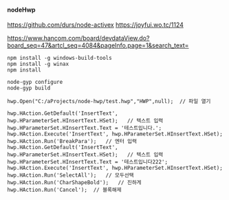 #### nodeHwp

https://github.com/durs/node-activex
https://joyfui.wo.tc/1124

https://www.hancom.com/board/devdataView.do?board_seq=47&artcl_seq=4084&pageInfo.page=1&search_text=

```
npm install -g windows-build-tools
npm install -g winax
npm install

node-gyp configure
node-gyp build
```


```
hwp.Open("C:/aProjects/node-hwp/test.hwp","HWP",null);  // 파일 열기

hwp.HAction.GetDefault('InsertText', hwp.HParameterSet.HInsertText.HSet);	// 텍스트 입력
hwp.HParameterSet.HInsertText.Text = '테스트입니다.';
hwp.HAction.Execute('InsertText', hwp.HParameterSet.HInsertText.HSet);
hwp.HAction.Run('BreakPara');	// 엔터 입력
hwp.HAction.GetDefault('InsertText', hwp.HParameterSet.HInsertText.HSet);	// 텍스트 입력
hwp.HParameterSet.HInsertText.Text = '테스트입니다222';
hwp.HAction.Execute('InsertText', hwp.HParameterSet.HInsertText.HSet);
hwp.HAction.Run('SelectAll');	// 모두선택
hwp.HAction.Run('CharShapeBold');	// 진하게
hwp.HAction.Run('Cancel');	// 블록해제
```

